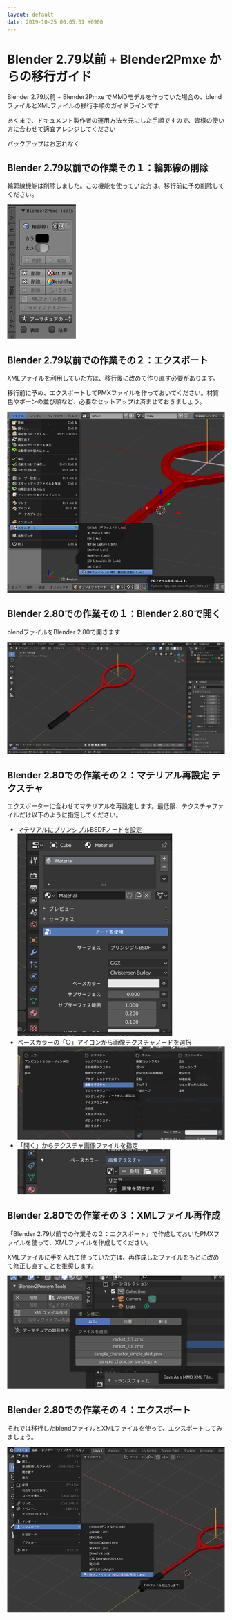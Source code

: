 ```yaml
---
layout: default
date: 2019-10-25 00:05:01 +0900
---
```

# Blender 2.79以前 + Blender2Pmxe からの移行ガイド
Blender 2.79以前 + Blender2Pmxe でMMDモデルを作っていた場合の、blendファイルとXMLファイルの移行手順のガイドラインです

あくまで、ドキュメント製作者の運用方法を元にした手順ですので、皆様の使い方に合わせて適宜アレンジしてください

バックアップはお忘れなく

## Blender 2.79以前での作業その１：輪郭線の削除
輪郭線機能は削除しました。この機能を使っていた方は、移行前に予め削除してください。

![Blender2Pmxeのオブジェクトモードパネル](/assets/image/migration/object_mode_panel_279.png)

## Blender 2.79以前での作業その２：エクスポート
XMLファイルを利用していた方は、移行後に改めて作り直す必要があります。

移行前に予め、エクスポートしてPMXファイルを作っておいてください。材質色やボーンの並び順など、必要なセットアップは済ませておきましょう。

![Blender 2.79でエクスポート](/assets/image/migration/export_from_279.png)

## Blender 2.80での作業その１：Blender 2.80で開く
blendファイルをBlender 2.80で開きます

![Blender 2.80で開く](/assets/image/migration/open_by_280.png)

## Blender 2.80での作業その２：マテリアル再設定 テクスチャ
エクスポーターに合わせてマテリアルを再設定します。最低限、テクスチャファイルだけ以下のように指定してください。

* マテリアルにプリンシプルBSDFノードを設定  
  ![プリンシプルBSDFノード](/assets/image/tutorial/PMX_Blender_Material_principled_bsdf.png)
* ベースカラーの「○」アイコンから画像テクスチャノードを選択  
  ![画像テクスチャノード](/assets/image/tutorial/PMX_Blender_Material_principled_bsdf_base_color_node.png)
* 「開く」からテクスチャ画像ファイルを指定  
  ![画像ファイル](/assets/image/tutorial/PMX_Blender_Material_principled_bsdf_image_file.png)

## Blender 2.80での作業その３：XMLファイル再作成
「Blender 2.79以前での作業その２：エクスポート」で作成しておいたPMXファイルを使って、XMLファイルを作成してください。

XMLファイルに手を入れて使っていた方は、再作成したファイルをもとに改めて修正し直すことを推奨します。

![XML作成](/assets/image/migration/make_xml.png)

## Blender 2.80での作業その４：エクスポート
それでは移行したblendファイルとXMLファイルを使って、エクスポートしてみましょう。

![Blender 2.80でエクスポート](/assets/image/migration/export_from_280.png)
